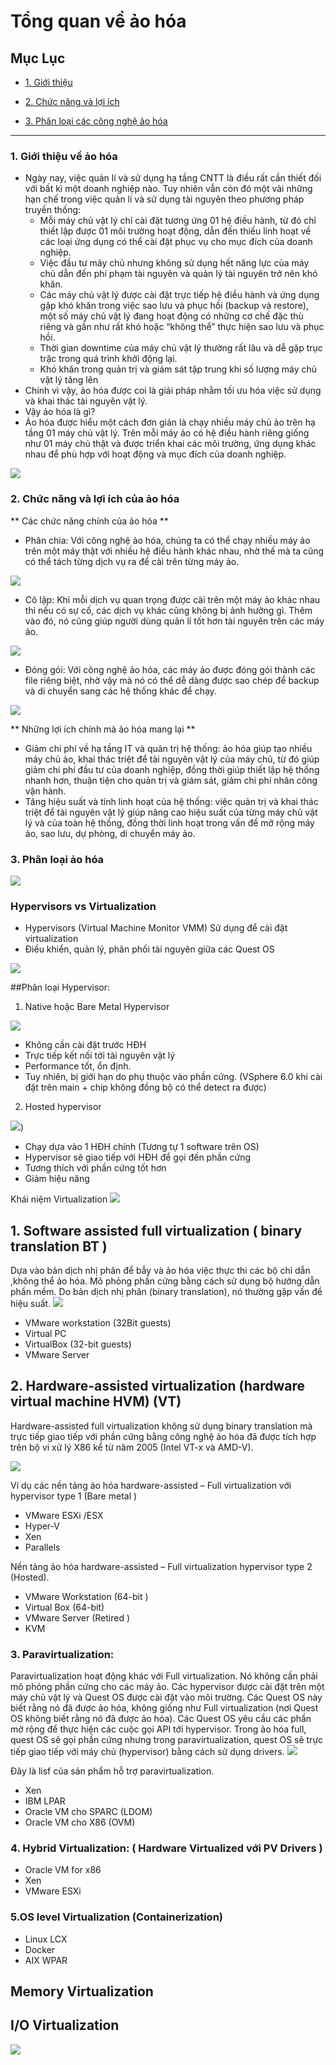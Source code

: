 # Tổng quan về ảo hóa

## Mục Lục

- [1. Giới thiệu](#gioi-thieu)

- [2. Chức năng và lợi ích](#chuc-nang)

- [3. Phân loại các công nghệ ảo hóa](#cong-nghe)

------

### <a name ="gioi-thieu"> </a> 1. Giới thiệu về ảo hóa

- Ngày nay, việc quản lí và sử dụng hạ tầng CNTT là điều rất cần thiết đối với bất kì một doanh nghiệp nào.
Tuy nhiên vẫn còn đó một vài những hạn chế trong việc quản lí và sử dụng tài nguyên theo phương pháp truyền thống:
  <ul>
  <li>Mỗi máy chủ vật lý chỉ cài đặt tương ứng 01 hệ điều hành, từ đó chỉ thiết lập được 01 môi trường hoạt động, 
  dẫn đến thiếu linh hoạt về các loại ứng dụng có thể cài đặt phục vụ cho mục đích của doanh nghiệp.</li>
  <li>Việc đầu tư máy chủ nhưng không sử dụng hết năng lực của máy chủ dẫn đến phí phạm tài nguyên và quản lý tài nguyên trở nên khó khăn.</li>
  <li>Các máy chủ vật lý được cài đặt trực tiếp hệ điều hành và ứng dụng gặp khó khăn trong việc sao lưu và phục hồi (backup và restore), 
  một số máy chủ vật lý đang hoạt động có những cơ chế đặc thù riêng và gần như rất khó hoặc “không thể” thực hiện sao lưu và phục hồi.</li>
  <li>Thời gian downtime của máy chủ vật lý thường rất lâu và dễ gặp trục trặc trong quá trình khởi động lại.</li>
  <li>Khó khăn trong quản trị và giám sát tập trung khi số lượng máy chủ vật lý tăng lên</li>
  </ul>
- Chính vì vậy, ảo hóa được coi là giải pháp nhằm tối ưu hóa việc sử dụng và khai thác tài nguyên vật lý.
- Vậy ảo hóa là gì?
- Ảo hóa được hiểu một cách đơn giản là chạy nhiều máy chủ ảo trên hạ tầng 01 máy chủ vật lý. 
Trên mỗi máy ảo có hệ điều hành riêng giống như 01 máy chủ thật và được triển khai các môi trường, 
ứng dụng khác nhau để phù hợp với hoạt động và mục đích của doanh nghiệp.

![](../images/aohoa.jpeg)

### <a name="chuc-nang"> </a> 2. Chức năng và lợi ích của ảo hóa

** Các chức năng chính của ảo hóa **
- Phân chia: Với công nghệ ảo hóa, chúng ta có thể chạy nhiều máy ảo trên một máy thật với nhiều hệ điều hành khác nhau, nhờ thế mà 
ta cũng có thể tách từng dịch vụ ra để cài trên từng máy ảo.

<img src="https://i.imgur.com/FX3XCiV.png">

- Cô lập: Khi mỗi dịch vụ quan trọng được cài trên một máy ảo khác nhau thì nếu có sự cố, các dịch vụ khác cũng không bị ảnh hưởng gì.
Thêm vào đó, nó cũng giúp người dùng quản lí tốt hơn tài nguyên trên các máy ảo.

<img src ="https://i.imgur.com/Hkk3ZiO.png">

- Đóng gói: Với công nghệ ảo hóa, các máy ảo được đóng gói thành các file riêng biệt, nhờ vậy mà nó có thể dễ dàng được sao chép
 để backup và di chuyển sang các hệ thống khác để chạy.

 <img src ="https://i.imgur.com/KTnBnfO.png">


 
 ** Những lợi ích chính mà ảo hóa mang lại **

 - Giảm chi phí về hạ tầng IT và quản trị hệ thống: ảo hóa giúp tạo nhiều máy chủ ảo, khai thác triệt để tài nguyên vật lý của máy chủ, 
 từ đó giúp giảm chi phí đầu tư của doanh nghiệp, đồng thời giúp thiết lập hệ thống nhanh hơn, thuận tiện cho quản trị và giám sát, 
 giảm chi phí nhân công vận hành.
 - Tăng hiệu suất và tính linh hoạt của hệ thống: việc quản trị và khai thác triệt để tài nguyên vật lý giúp nâng cao 
 hiệu suất của từng máy chủ vật lý và của toàn hệ thống, đồng thời linh hoạt trong vấn đề mở rộng máy ảo, sao lưu, 
 dự phòng, di chuyển máy ảo.

### <a name = "cong-nghe"> </a> 3. Phân loại ảo hóa

![](../images/phanloai.png)

### Hypervisors vs Virtualization ###
- Hypervisors (Virtual Machine Monitor VMM) Sử dụng để cài đặt virtualization
- Điều khiển, quản lý, phân phối tài nguyên giữa các Quest OS
 
![](../images/hypervisor.png)

##Phân loại Hypervisor:
1. Native hoặc Bare Metal Hypervisor

![](../images/hypervisor_baremetal.png)
 
- Không cần cài đặt trước HĐH
- Trực tiếp kết nối tới tài nguyên vật lý
- Performance tốt, ổn định.
- Tuy nhiên, bị giới hạn do phụ thuộc vào phần cứng. (VSphere 6.0 khi cài đặt trên main + chip không đồng bộ có thể detect ra được)

2. Hosted hypervisor

![](../images/hypervisor_hosted.png))
 
- Chạy dựa vào 1 HĐH chính (Tương tự 1 software trên OS)
- Hypervisor sẽ giao tiếp với HĐH để gọi đến phần cứng
- Tương thích với phần cứng tốt hơn
- Giảm hiệu năng

Khái niệm Virtualization
![](../images/virtualization.png)

## 1. Software assisted full virtualization ( binary translation BT )

Dựa vào bản dịch nhị phân để bẫy và ảo hóa việc thực thi các bộ chỉ dẫn ,không thể ảo hóa. Mô phỏng phần cứng bằng cách sử dụng bộ hướng dẫn phần mềm. Do bản dịch nhị phân (binary translation), nó thường gặp vấn đề hiệu suất.
![](../images/full-virtual-BT.png)
 
- VMware workstation (32Bit guests)
- Virtual PC
- VirtualBox (32-bit guests)
- VMware Server

## 2. Hardware-assisted virtualization (hardware virtual machine HVM) (VT)

Hardware-assisted full virtualization không sử dụng binary translation mà trực tiếp giao tiếp với phần cứng bằng công nghệ ảo hóa đã được tích hợp trên bộ vi xử lý X86 kể từ năm 2005 (Intel VT-x và AMD-V). 

![](../images/full-virtual-VT.png)

Ví dụ các nền tảng ảo hóa hardware-assisted – Full virtualization với hypervisor type 1  (Bare metal )
- VMware ESXi /ESX
- Hyper-V
- Xen
- Parallels

Nền tảng ảo hóa hardware-assisted – Full virtualization hypervisor type 2  (Hosted).
- VMware Workstation  (64-bit )
- Virtual Box (64-bit)
- VMware Server (Retired )
- KVM

### 3. Paravirtualization:
Paravirtualization hoạt động khác với Full virtualization. Nó không cần phải mô phỏng phần cứng cho các máy ảo. Các hypervisor được cài đặt trên một máy chủ vật lý và Quest OS được cài đặt vào môi trường. Các Quest OS này biết rằng nó đã được ảo hóa, không giống như Full virtualization (nơi Quest OS không biết rằng nó đã được ảo hóa).  Các Quest OS yêu cầu các phần mở rộng để thực hiện các cuộc gọi API tới hypervisor. Trong ảo hóa full, quest OS sẽ gọi phần cứng nhưng trong paravirtualization, quest OS sẽ trực tiếp giao tiếp với máy chủ (hypervisor) bằng cách sử dụng drivers.
![](../images/para-virt.png)
 
Đây là lisf của sản phẩm hỗ trợ paravirtualization.
- Xen
- IBM LPAR
- Oracle VM cho SPARC (LDOM)
- Oracle VM cho X86 (OVM)

###	4. Hybrid Virtualization: ( Hardware Virtualized với PV Drivers )
- Oracle VM for x86
- Xen
- VMware ESXi

### 5.OS level Virtualization (Containerization)
- Linux LCX
- Docker
- AIX WPAR

##  Memory Virtualization
##  I/O Virtualization

![](../images/virt-IO.png)
